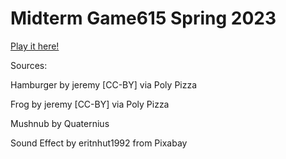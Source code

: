 # Midterm Game615 Spring 2023

[Play it here!](https://marcinek.tech/game615-spring2023-midterm/play)

Sources:

Hamburger by jeremy [CC-BY] via Poly Pizza


Frog by jeremy [CC-BY] via Poly Pizza


Mushnub by Quaternius


Sound Effect by eritnhut1992 from Pixabay

